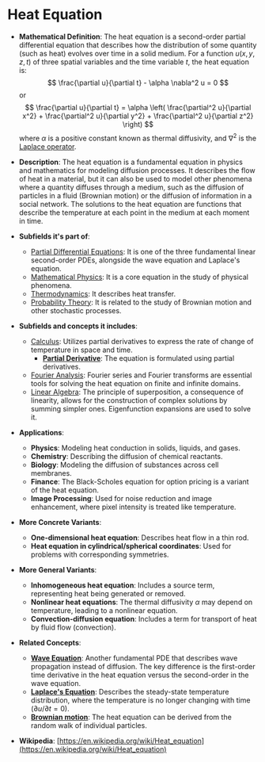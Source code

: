 # Heat Equation

- **Mathematical Definition**: The heat equation is a second-order partial differential equation that describes how the distribution of some quantity (such as heat) evolves over time in a solid medium. For a function $u(x, y, z, t)$ of three spatial variables and the time variable $t$, the heat equation is:
$$ \frac{\partial u}{\partial t} - \alpha \nabla^2 u = 0 $$
  or
$$ \frac{\partial u}{\partial t} = \alpha \left( \frac{\partial^2 u}{\partial x^2} + \frac{\partial^2 u}{\partial y^2} + \frac{\partial^2 u}{\partial z^2} \right) $$
  where $\alpha$ is a positive constant known as thermal diffusivity, and $\nabla^2$ is the [Laplace operator](../../pure_mathematics/analysis/laplace_operator.md).

- **Description**: The heat equation is a fundamental equation in physics and mathematics for modeling diffusion processes. It describes the flow of heat in a material, but it can also be used to model other phenomena where a quantity diffuses through a medium, such as the diffusion of particles in a fluid (Brownian motion) or the diffusion of information in a social network. The solutions to the heat equation are functions that describe the temperature at each point in the medium at each moment in time.

- **Subfields it's part of**:
    - [Partial Differential Equations](https://en.wikipedia.org/wiki/Partial_differential_equation): It is one of the three fundamental linear second-order PDEs, alongside the wave equation and Laplace's equation.
    - [Mathematical Physics](https://en.wikipedia.org/wiki/Mathematical_physics): It is a core equation in the study of physical phenomena.
    - [Thermodynamics](https://en.wikipedia.org/wiki/Thermodynamics): It describes heat transfer.
    - [Probability Theory](https://en.wikipedia.org/wiki/Probability_theory): It is related to the study of Brownian motion and other stochastic processes.

- **Subfields and concepts it includes**:
    - [Calculus](https://en.wikipedia.org/wiki/Calculus): Utilizes partial derivatives to express the rate of change of temperature in space and time.
        - **[Partial Derivative](../../pure_mathematics/analysis/partial_derivative.md)**: The equation is formulated using partial derivatives.
    - [Fourier Analysis](https://en.wikipedia.org/wiki/Fourier_analysis): Fourier series and Fourier transforms are essential tools for solving the heat equation on finite and infinite domains.
    - [Linear Algebra](https://en.wikipedia.org/wiki/Linear_algebra): The principle of superposition, a consequence of linearity, allows for the construction of complex solutions by summing simpler ones. Eigenfunction expansions are used to solve it.

- **Applications**:
    - **Physics**: Modeling heat conduction in solids, liquids, and gases.
    - **Chemistry**: Describing the diffusion of chemical reactants.
    - **Biology**: Modeling the diffusion of substances across cell membranes.
    - **Finance**: The Black-Scholes equation for option pricing is a variant of the heat equation.
    - **Image Processing**: Used for noise reduction and image enhancement, where pixel intensity is treated like temperature.

- **More Concrete Variants**:
    - **One-dimensional heat equation**: Describes heat flow in a thin rod.
    - **Heat equation in cylindrical/spherical coordinates**: Used for problems with corresponding symmetries.

- **More General Variants**:
    - **Inhomogeneous heat equation**: Includes a source term, representing heat being generated or removed.
    - **Nonlinear heat equations**: The thermal diffusivity $\alpha$ may depend on temperature, leading to a nonlinear equation.
    - **Convection-diffusion equation**: Includes a term for transport of heat by fluid flow (convection).

- **Related Concepts**:
    - **[Wave Equation](./wave_equation.md)**: Another fundamental PDE that describes wave propagation instead of diffusion. The key difference is the first-order time derivative in the heat equation versus the second-order in the wave equation.
    - **[Laplace's Equation](https://en.wikipedia.org/wiki/Laplace%27s_equation)**: Describes the steady-state temperature distribution, where the temperature is no longer changing with time ($\partial u / \partial t = 0$).
    - **[Brownian motion](https://en.wikipedia.org/wiki/Brownian_motion)**: The heat equation can be derived from the random walk of individual particles.

- **Wikipedia**: [https://en.wikipedia.org/wiki/Heat_equation](https://en.wikipedia.org/wiki/Heat_equation)
